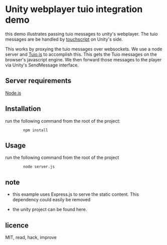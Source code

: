 # Unity webplayer tuio integration demo

this demo illustrates passing tuio messages to unity's webplayer.
The tuio messages are be handled by [touchscript](https://github.com/InteractiveLab/TouchScript) on Unity's side.

This works by proxying the tuio messages over websockets. We use a node server and [Tuio.js](https://github.com/fe9lix/Tuio.js) to accomplish this. This gets the Tuio messages on the browser's javascript engine. We then forward those messages to the player via Unity's SendMessage interface.

## Server requirements

[Node.js](http://nodejs.org/)

## Installation

run the following command from the root of the project:

			npm install

## Usage

run the following command from the root of the project

			node server.js

## note

- this example uses Express.js to serve the static content. This dependency could easily be removed

- the unity project can be found here.


## licence

MIT, read, hack, improve
